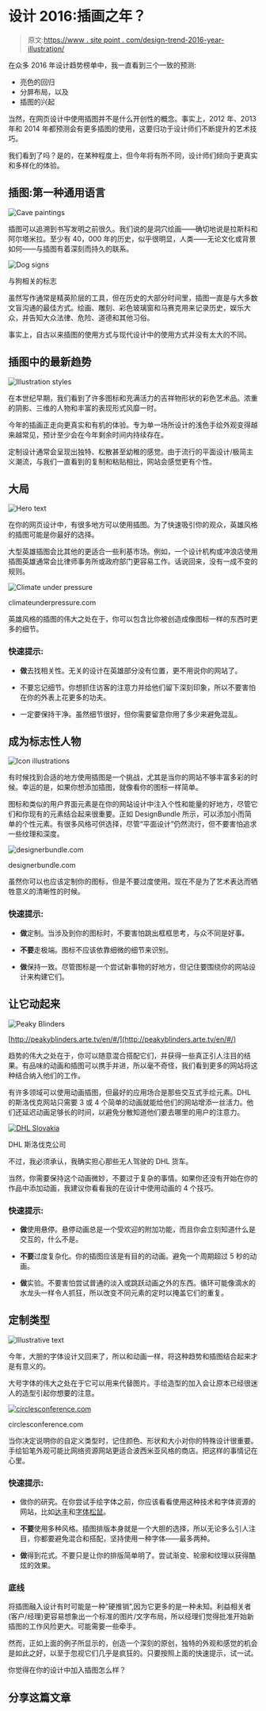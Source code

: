 # 设计 2016:插画之年？

> 原文:[https://www . site point . com/design-trend-2016-year-illustration/](https://www.sitepoint.com/design-trend-2016-year-illustration/)

在众多 2016 年设计趋势榜单中，我一直看到三个一致的预测:

*   亮色的回归
*   分屏布局，以及
*   插图的兴起

当然，在网页设计中使用插图并不是什么开创性的概念。事实上，2012 年、2013 年和 2014 年都预测会有更多插图的使用，这要归功于设计师们不断提升的艺术技巧。

我们看到了吗？是的，在某种程度上，但今年将有所不同，设计师们倾向于更真实和多样化的体验。

## 插图:第一种通用语言

![Cave paintings](../Images/37a3dbcb1d0096a4aacd7db01ae06a10.png)

插图可以追溯到书写发明之前很久。我们说的是洞穴绘画——确切地说是拉斯科和阿尔塔米拉。至少有 40，000 年的历史，似乎很明显，人类——无论文化或背景如何——与插图有着深刻而持久的联系。

![Dog signs](../Images/38d6ea891a74fa14f232aa82aa5efcaa.png)

与狗相关的标志

虽然写作通常是精英阶层的工具，但在历史的大部分时间里，插图一直是与大多数文盲沟通的最佳方式。绘画、雕刻、彩色玻璃窗和马赛克用来记录历史，娱乐大众，并告知大众法律、危险、道德和其他习俗。

事实上，自古以来插图的使用方式与现代设计中的使用方式并没有太大的不同。

## 插图中的最新趋势

![Illustration styles](../Images/7790504e9a1357f106516444b0b76015.png)

在本世纪早期，我们看到了许多图标和充满活力的吉祥物形状的彩色艺术品。浓重的阴影、三维的人物和丰富的表现形式风靡一时。

今年的插画正走向更真实和有机的体验。专为单一场所设计的浅色手绘外观变得越来越常见，预计至少会在今年剩余时间内持续存在。

定制设计通常会呈现出独特、松散甚至幼稚的感觉。由于流行的平面设计/极简主义潮流，与我们一直看到的复制和粘贴相比，网站会感觉更有个性。

## 大局

![Hero text](../Images/f8ecb5b1fce22f6e850ed2d56ba1395e.png)

在你的网页设计中，有很多地方可以使用插图。为了快速吸引你的观众，英雄风格的插图可能是你最好的选择。

大型英雄插图会比其他的更适合一些利基市场。例如，一个设计机构或冲浪店使用插图英雄通常会比律师事务所或政府部门更容易工作。话说回来，没有一成不变的规则。

![Climate under pressure](../Images/84fe437eaa4ad1fccb14bc5c320cbf1b.png)

climateunderpressure.com

英雄风格的插图的伟大之处在于，你可以包含比你被创造成像图标一样的东西时更多的细节。

### 快速提示:

*   **做**去找相关性。无关的设计在英雄部分没有位置，更不用说你的网站了。

*   不要忘记细节。你想抓住访客的注意力并给他们留下深刻印象，所以不要害怕在你的外表上花更多的功夫。

*   一定要保持干净。虽然细节很好，但你需要留意你用了多少来避免混乱。

## 成为标志性人物

![Icon illustrations](../Images/83a18d4bbd12f13f8a605f151d6f5226.png)

有时候找到合适的地方使用插图是一个挑战，尤其是当你的网站不够丰富多彩的时候。幸运的是，如果你想添加插图，就像看你的图标一样简单。

图标和类似的用户界面元素是在你的网站设计中注入个性和能量的好地方，尽管它们和你现有的元素结合起来很重要。正如 DesignBundle 所示，可以添加小而简单的个性元素。有很多风格可供选择，尽管“平面设计”仍然流行，但不要害怕追求一些纹理和深度。

![designerbundle.com](../Images/7a4cccbb7cbea47658c92f9dcf9335a2.png)

designerbundle.com

虽然你可以也应该定制你的图标，但是不要过度使用。现在不是为了艺术表达而牺牲意义的清晰性的时候。

### 快速提示:

*   **做**定制。当涉及到你的图标时，不要害怕跳出框框思考，与众不同是好事。

*   **不要**走极端。图标不应该依靠细微的细节来识别。

*   **做**保持一致。尽管图标是一个尝试新事物的好地方，但记住要围绕你的网站设计来构建它们。

## 让它动起来

![Peaky Blinders](../Images/5ae74ee2ba13b0fe814b6b446f24f14e.png)

[http://peakyblinders.arte.tv/en/#/](http://peakyblinders.arte.tv/en/#/)

趋势的伟大之处在于，你可以随意混合搭配它们，并获得一些真正引人注目的结果。有品味的动画和插图可以携手并进，所以毫不奇怪，我们看到更多的网站将这种结合纳入他们的工作。

有许多领域可以使用动画插图，但最好的应用场合是那些交互式手绘元素。DHL 的斯洛伐克网站只需要 3 或 4 个简单的动画就能给他们的网站增添一丝活力。他们还延迟动画足够长的时间，以避免分散知道他们要去哪里的用户的注意力。

[![DHL Slovakia](../Images/fcd3e44b127767c3233bab4d23f2e918.png)](https://i.imgur.com/sUvyUF1.png)

DHL 斯洛伐克公司

不过，我必须承认，我确实担心那些无人驾驶的 DHL 货车。

当然，你需要保持这个动画微妙，不要过于复杂的事情。如果你还没有开始在你的作品中添加动画，我建议你看看我的在设计中使用动画的 4 个技巧。

### 快速提示:

*   **做**使用悬停。悬停动画总是一个受欢迎的附加功能，而且你会立刻知道什么是交互的，什么不是。

*   **不要**过度复杂化。你的插图应该是有目的的动画。避免一个周期超过 5 秒的动画。

*   **做**实验。不要害怕尝试普通的淡入或跳跃动画之外的东西。循环可能像滴水的水龙头一样令人抓狂，所以改变不同元素的定时以掩盖它们的重复。

## 定制类型

![Illustrative text](../Images/b963782d421fba00e66a574152fa0e12.png)

今年，大胆的字体设计又回来了，所以和动画一样，将这种趋势和插图结合起来才是有意义的。

大号字体的伟大之处在于它可以用来代替图片。手绘造型的加入会让原本已经很迷人的造型引起你想要的注意。

[![circlesconference.com](../Images/eaec4b3470ad82047f545e243afb5e2f.png)](http://circlesconference.com)

circlesconference.com

当你决定说明你的自定义类型时，记住颜色、形状和大小对你的特殊设计很重要。手绘铅笔外观可能比网络资源网站更适合波西米亚风格的商店。把这样的事情记在心里。

### 快速提示:

*   做你的研究。在你尝试手绘字体之前，你应该看看使用这种技术和字体资源的网站，比如[达丰](http://dafont.com)和[字体松鼠](https://www.fontsquirrel.com/)。

*   **不要**使用多种风格。插图排版本身就是一个大胆的选择，所以无论多么引人注目，你都要避免混合和搭配，坚持使用一种字体——最多两种。

*   **做**得到花式。不要只是让你的排版简单明了。尝试渐变、轮廓和纹理以获得酷炫的效果。

### 底线

将插图融入设计有时可能是一种“硬推销”,因为它更多的是一种未知。利益相关者(客户/经理)更容易想象出一个标准的图片/文字布局，所以经理们觉得批准开始新插图的工作风险更大。可能需要一些牵手。

然而，正如上面的例子所显示的，创造一个深刻的原创，独特的外观和感觉的机会是如此之好，以至于忽视它们几乎是疯狂的。只要按照上面的快速提示，试一试。

你觉得在你的设计中加入插图怎么样？

## 分享这篇文章